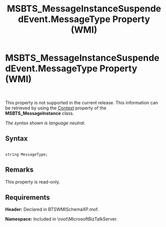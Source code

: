 ﻿---
title: MSBTS_MessageInstanceSuspendedEvent.MessageType Property (WMI)
TOCTitle: MSBTS_MessageInstanceSuspendedEvent.MessageType Property (WMI)
ms:assetid: 59def101-88e7-49e3-9e65-1c00b048c1f2
ms:mtpsurl: https://msdn.microsoft.com/en-us/library/Aa560304(v=BTS.80)
ms:contentKeyID: 51528243
ms.date: 08/30/2017
mtps_version: v=BTS.80
---

# MSBTS\_MessageInstanceSuspendedEvent.MessageType Property (WMI)

 

This property is not supported in the current release. This information can be retrieved by using the [Context](msbts-messageinstance-context-property-wmi.md) property of the **MSBTS\_MessageInstance** class.

*The syntax shown is language neutral.*

## Syntax

``` 
  
string MessageType;  
```

## Remarks

This property is read-only.

## Requirements

**Header:** Declared in BTSWMISchemaXP.mof.

**Namespace:** Included in \\root\\MicrosoftBizTalkServer.


